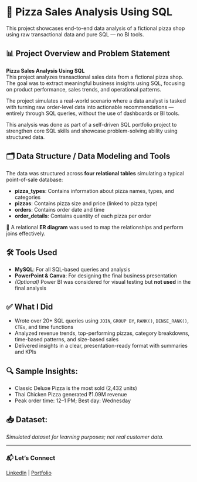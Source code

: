 # 🍕 Pizza Sales Analysis Using SQL

This project showcases end-to-end data analysis of a fictional pizza shop using raw transactional data and pure SQL — no BI tools.

## 📊 Project Overview and Problem Statement

**Pizza Sales Analysis Using SQL**  
This project analyzes transactional sales data from a fictional pizza shop. The goal was to extract meaningful business insights using SQL, focusing on product performance, sales trends, and operational patterns.

The project simulates a real-world scenario where a data analyst is tasked with turning raw order-level data into actionable recommendations — entirely through SQL queries, without the use of dashboards or BI tools.

This analysis was done as part of a self-driven SQL portfolio project to strengthen core SQL skills and showcase problem-solving ability using structured data.

## 🗂️ Data Structure / Data Modeling and Tools

The data was structured across **four relational tables** simulating a typical point-of-sale database:

- **pizza_types**: Contains information about pizza names, types, and categories  
- **pizzas**: Contains pizza size and price (linked to pizza type)  
- **orders**: Contains order date and time  
- **order_details**: Contains quantity of each pizza per order

📌 A relational **ER diagram** was used to map the relationships and perform joins effectively.

## 🛠️ Tools Used

- **MySQL**: For all SQL-based queries and analysis  
- **PowerPoint & Canva**: For designing the final business presentation  
- *(Optional)* Power BI was considered for visual testing but **not used** in the final analysis

## ✅ What I Did

- Wrote over 20+ SQL queries using `JOIN`, `GROUP BY`, `RANK()`, `DENSE_RANK()`, `CTEs`, and time functions
- Analyzed revenue trends, top-performing pizzas, category breakdowns, time-based patterns, and size-based sales
- Delivered insights in a clear, presentation-ready format with summaries and KPIs

## 🔍 Sample Insights:
- Classic Deluxe Pizza is the most sold (2,432 units)
- Thai Chicken Pizza generated ₹1.09M revenue
- Peak order time: 12–1 PM; Best day: Wednesday

## 📥 Dataset:
*Simulated dataset for learning purposes; not real customer data.*

---

### 📬 Let’s Connect
[LinkedIn](https://linkedin.com/in/your-profile) | [Portfolio](https://yourportfolio.com)